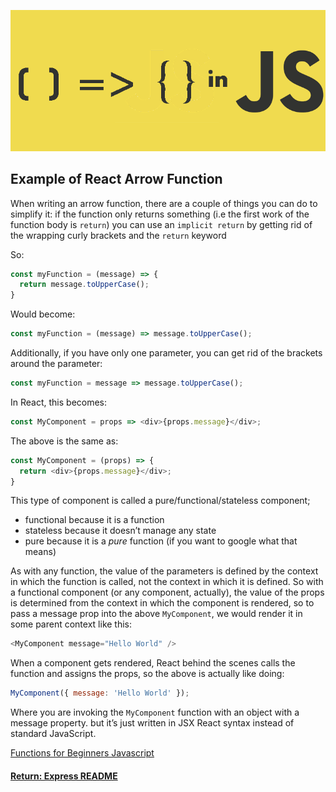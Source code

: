 ![reactArrow](../../img/reactArrow.png)
## Example of React Arrow Function

When writing an arrow function, there are a couple of things you can do to simplify it:
if the function only returns something (i.e the first work of the function body is `return`) you can use an `implicit return` by getting rid of the wrapping curly brackets and the `return` keyword

So:
```js
const myFunction = (message) => {
  return message.toUpperCase();
}
```
Would become:
```js
const myFunction = (message) => message.toUpperCase();
```
Additionally, if you have only one parameter, you can get rid of the brackets around the parameter:
```js
const myFunction = message => message.toUpperCase();
```
In React, this becomes:
```js
const MyComponent = props => <div>{props.message}</div>;
```
The above is the same as:
```js
const MyComponent = (props) => {
  return <div>{props.message}</div>;
}
```
This type of component is called a pure/functional/stateless component;
- functional because it is a function
- stateless because it doesn’t manage any state
- pure because it is a _pure_ function (if you want to google what that means)

As with any function, the value of the parameters is defined by the context in which the function is called, not the context in which it is defined.
So with a functional component (or any component, actually), the value of the props is determined from the context in which the component is rendered, so to pass a message prop into the above `MyComponent`, we would render it in some parent context like this:
```js
<MyComponent message="Hello World" />
```
When a component gets rendered, React behind the scenes calls the function and assigns the props, so the above is actually like doing:
```js
MyComponent({ message: 'Hello World' });
```
Where you are invoking the `MyComponent` function with an object with a message property. but it’s just written in JSX React syntax instead of standard JavaScript.

[Functions for Beginners Javascript](https://www.panayiotisgeorgiou.net/arrow-functions-beginners-javascript/)

#### [Return: Express README](../../README.md)
